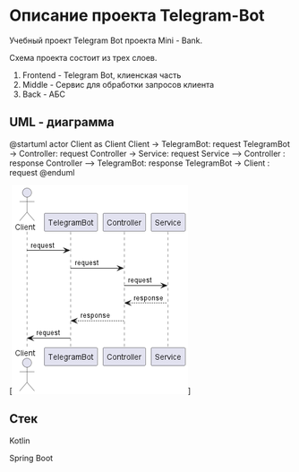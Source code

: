 # Описание проекта Telegram-Bot

Учебный проект Telegram Bot проекта Mini - Bank. 

Схема проекта состоит из трех слоев.
1. Frontend - Telegram Bot, клиенская часть
2. Middle - Сервис для обработки запросов клиента
3. Back - АБС

## UML - диаграмма

@startuml
actor Client as Client
Client -> TelegramBot: request
TelegramBot -> Controller: request
Controller -> Service: request
Service --> Controller : response
Controller --> TelegramBot: response
TelegramBot -> Client : request
@enduml

[![diagram](uml-diagram.png)]

## Стек

Kotlin 

Spring Boot